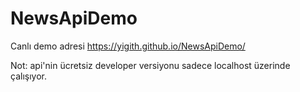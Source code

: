 # NewsApiDemo

Canlı demo adresi https://yigith.github.io/NewsApiDemo/

Not: api'nin ücretsiz developer versiyonu sadece localhost üzerinde çalışıyor.
